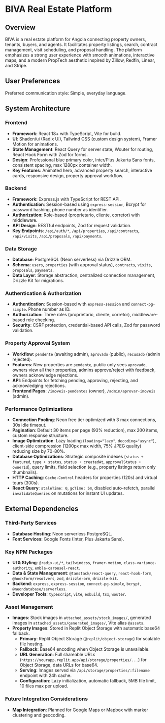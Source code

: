 # BIVA Real Estate Platform

## Overview

BIVA is a real estate platform for Angola connecting property owners, tenants, buyers, and agents. It facilitates property listings, search, contract management, visit scheduling, and proposal handling. The platform emphasizes a strong user experience with smooth animations, interactive maps, and a modern PropTech aesthetic inspired by Zillow, Redfin, Linear, and Stripe.

## User Preferences

Preferred communication style: Simple, everyday language.

## System Architecture

### Frontend

- **Framework**: React 18+ with TypeScript, Vite for build.
- **UI**: Shadcn/ui (Radix UI), Tailwind CSS (custom design system), Framer Motion for animations.
- **State Management**: React Query for server state, Wouter for routing, React Hook Form with Zod for forms.
- **Design**: Professional blue primary color, Inter/Plus Jakarta Sans fonts, consistent spacing, max 1280px container width.
- **Key Features**: Animated hero, advanced property search, interactive cards, responsive design, property approval workflow.

### Backend

- **Framework**: Express.js with TypeScript for REST API.
- **Authentication**: Session-based using `express-session`, Bcrypt for password hashing, phone number as identifier.
- **Authorization**: Role-based (proprietario, cliente, corretor) with middleware.
- **API Design**: RESTful endpoints, Zod for request validation.
- **Key Endpoints**: `/api/auth/*`, `/api/properties`, `/api/contracts`, `/api/visits`, `/api/proposals`, `/api/payments`.

### Data Storage

- **Database**: PostgreSQL (Neon serverless) via Drizzle ORM.
- **Schema**: `users`, `properties` (with approval status), `contracts`, `visits`, `proposals`, `payments`.
- **Data Layer**: Storage abstraction, centralized connection management, Drizzle Kit for migrations.

### Authentication & Authorization

- **Authentication**: Session-based with `express-session` and `connect-pg-simple`. Phone number as ID.
- **Authorization**: Three roles (proprietario, cliente, corretor), middleware-based role checking.
- **Security**: CSRF protection, credential-based API calls, Zod for password validation.

### Property Approval System

- **Workflow**: `pendente` (awaiting admin), `aprovado` (public), `recusado` (admin rejected).
- **Features**: New properties are `pendente`, public only sees `aprovado`, owners view all their properties, admins approve/reject with feedback, owners acknowledge rejections.
- **API**: Endpoints for fetching pending, approving, rejecting, and acknowledging rejections.
- **Frontend Pages**: `/imoveis-pendentes` (owner), `/admin/aprovar-imoveis` (admin).

### Performance Optimizations

- **Connection Pooling**: Neon free tier optimized with 3 max connections, 30s idle timeout.
- **Pagination**: Default 30 items per page (93% reduction), max 200 items, custom response structure.
- **Image Optimization**: Lazy loading (`loading="lazy"`, `decoding="async"`), client-side compression (1200px max width, 75% JPEG quality) reducing size by 70-80%.
- **Database Optimizations**: Strategic composite indexes (`status + featured`, `type + status`, `status + createdAt`, `approvalStatus + ownerId`), query limits, field selection (e.g., property listings return only thumbnails).
- **HTTP Caching**: `Cache-Control` headers for properties (120s) and virtual tours (300s).
- **React Query**: `staleTime: 0`, `gcTime: 5m`, disabled auto-refetch, parallel `invalidateQueries` on mutations for instant UI updates.

## External Dependencies

### Third-Party Services

- **Database Hosting**: Neon serverless PostgreSQL.
- **Font Services**: Google Fonts (Inter, Plus Jakarta Sans).

### Key NPM Packages

- **UI & Styling**: `@radix-ui/*`, `tailwindcss`, `framer-motion`, `class-variance-authority`, `embla-carousel-react`.
- **Data & State Management**: `@tanstack/react-query`, `react-hook-form`, `@hookform/resolvers`, `zod`, `drizzle-orm`, `drizzle-kit`.
- **Backend**: `express`, `express-session`, `connect-pg-simple`, `bcrypt`, `@neondatabase/serverless`.
- **Developer Tools**: `typescript`, `vite`, `esbuild`, `tsx`, `wouter`.

### Asset Management

- **Images**: Stock images in `attached_assets/stock_images/`, generated images in `attached_assets/generated_images/`, Vite alias `@assets`.
- **Property Images**: Stored in Replit Object Storage with automatic base64 fallback.
  - **Primary**: Replit Object Storage (`@replit/object-storage`) for scalable file hosting.
  - **Fallback**: Base64 encoding when Object Storage is unavailable.
  - **URL Generation**: Full shareable URLs (`https://yourapp.replit.app/api/storage/properties/...`) for Object Storage, data URLs for base64.
  - **Serving**: Images served via `/api/storage/properties/:filename` endpoint with 24h cache.
  - **Configuration**: Lazy initialization, automatic fallback, 5MB file limit, 10 files max per upload.

### Future Integration Considerations

- **Map Integration**: Planned for Google Maps or Mapbox with marker clustering and geocoding.
